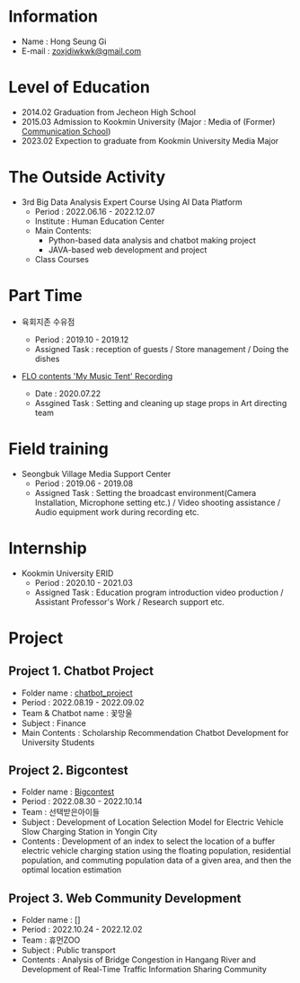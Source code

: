 # Information
- Name : Hong Seung Gi
- E-mail : zoxjdiwkwk@gmail.com

# Level of Education
- 2014.02 Graduation from Jecheon High School
- 2015.03 Admission to Kookmin University (Major : Media of (Former) [Communication School](https://kmumedia.kookmin.ac.kr/kmumedia/index.do))
- 2023.02 Expection to graduate from Kookmin University Media Major

# The Outside Activity
- 3rd Big Data Analysis Expert Course Using AI Data Platform
  - Period : 2022.06.16 - 2022.12.07
  - Institute : Human Education Center
  - Main Contents: 
    - Python-based data analysis and chatbot making project 
    - JAVA-based web development and project
  - Class Courses

# Part Time                    
- 육회지존 수유점
  - Period : 2019.10 - 2019.12
  - Assigned Task : reception of guests / Store management / Doing the dishes

- [FLO contents 'My Music Tent' Recording](https://www.youtube.com/watch?v=w6WHMX89lXs&list=PLQ1qWfTFHuNtbGaFWxo1WNoXHVX-AhgIb)
  - Date : 2020.07.22
  - Assgined Task : Setting and cleaning up stage props in Art directing team

# Field training
- Seongbuk Village Media Support Center
  - Period : 2019.06 - 2019.08
  - Assigned Task : Setting the broadcast environment(Camera Installation, Microphone setting etc.) / Video shooting assistance / Audio equipment work during recording etc.

# Internship
- Kookmin University ERID
  - Period : 2020.10 - 2021.03
  - Assigned Task : Education program introduction video production / Assistant Professor's Work / Research support etc.
                    
# Project
## Project 1. Chatbot Project
- Folder name : [chatbot_project](https://github.com/hongseungzz/project_seungzz/tree/main/chatbot_project)
- Period : 2022.08.19 - 2022.09.02
- Team & Chatbot name : 꽃망울
- Subject : Finance
- Main Contents : Scholarship Recommendation Chatbot Development for University Students

## Project 2. Bigcontest
- Folder name : [Bigcontest](https://github.com/hongseungzz/project_seungzz/tree/main/Bigcontest)
- Period : 2022.08.30 - 2022.10.14
- Team : 선택받은아이들
- Subject : Development of Location Selection Model for Electric Vehicle Slow Charging Station in Yongin City
- Contents : Development of an index to select the location of a buffer electric vehicle charging station using the floating population, residential population, and commuting population data of a given area, and then the optimal location estimation

## Project 3. Web Community Development
- Folder name : []
- Period : 2022.10.24 - 2022.12.02
- Team : 휴먼ZOO
- Subject : Public transport
- Contents : Analysis of Bridge Congestion in Hangang River and Development of Real-Time Traffic Information Sharing Community